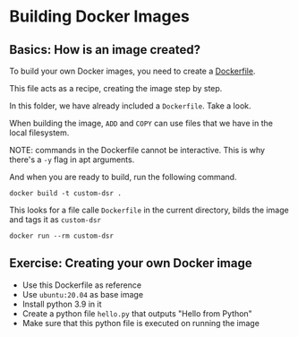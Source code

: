 # Building Docker Images

## Basics: How is an image created?

To build your own Docker images, you need to create a [Dockerfile](https://docs.docker.com/engine/reference/builder/).

This file acts as a recipe, creating the image step by step.

In this folder, we have already included a `Dockerfile`. Take a look.

When building the image, `ADD` and `COPY` can use files that we have in the local filesystem.

NOTE: commands in the Dockerfile cannot be interactive. This is why there's a `-y` flag in apt arguments.

And when you are ready to build, run the following command.

```
docker build -t custom-dsr .
```

This looks for a file calle `Dockerfile` in the current directory, bilds the image and tags it as `custom-dsr`

```
docker run --rm custom-dsr
```

## Exercise: Creating your own Docker image

- Use this Dockerfile as reference
- Use `ubuntu:20.04` as base image
- Install python 3.9 in it
- Create a python file `hello.py` that outputs "Hello from Python"
- Make sure that this python file is executed on running the image
